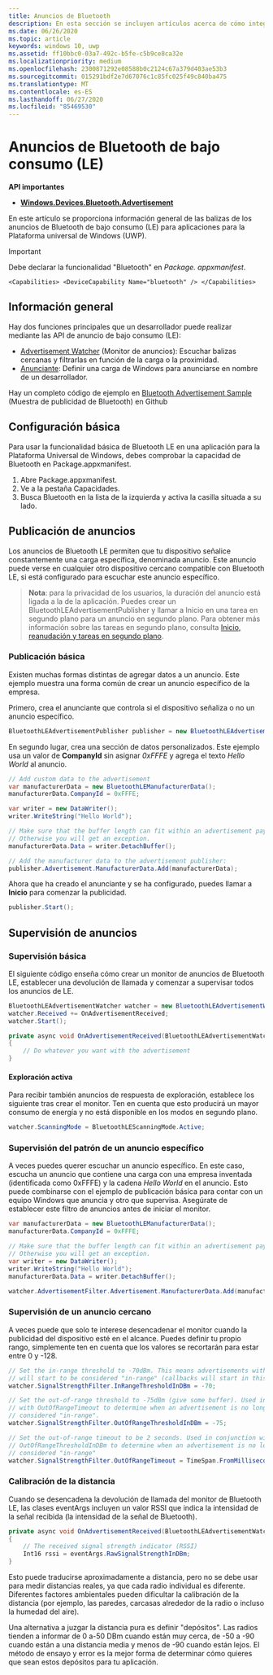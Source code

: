 ```yaml
---
title: Anuncios de Bluetooth
description: En esta sección se incluyen artículos acerca de cómo integrar anuncios de Bluetooth de bajo consumo (LE) en aplicaciones para la Plataforma universal de Windows (UWP) a través de las API AdvertisementWatcher y AdvertisementPublisher.
ms.date: 06/26/2020
ms.topic: article
keywords: windows 10, uwp
ms.assetid: ff10bbc0-03a7-492c-b5fe-c5b9ce8ca32e
ms.localizationpriority: medium
ms.openlocfilehash: 2300871292e08588b0c2124c67a379d403ae53b3
ms.sourcegitcommit: 015291bdf2e7d67076c1c85fc025f49c840ba475
ms.translationtype: MT
ms.contentlocale: es-ES
ms.lasthandoff: 06/27/2020
ms.locfileid: "85469530"
---
```

# <a name="bluetooth-le-advertisements"></a>Anuncios de Bluetooth de bajo consumo (LE)


**API importantes**

-   [**Windows.Devices.Bluetooth.Advertisement**](https://docs.microsoft.com/uwp/api/windows.devices.bluetooth.advertisement)

En este artículo se proporciona información general de las balizas de los anuncios de Bluetooth de bajo consumo (LE) para aplicaciones para la Plataforma universal de Windows (UWP).  

> [!Important]
> Debe declarar la funcionalidad "Bluetooth" en *Package. appxmanifest*.
>
> `<Capabilities> <DeviceCapability Name="bluetooth" /> </Capabilities>`

## <a name="overview"></a>Información general

Hay dos funciones principales que un desarrollador puede realizar mediante las API de anuncio de bajo consumo (LE):

-   [Advertisement Watcher](https://docs.microsoft.com/uwp/api/windows.devices.bluetooth.advertisement.bluetoothleadvertisementwatcher) (Monitor de anuncios): Escuchar balizas cercanas y filtrarlas en función de la carga o la proximidad.  
-   [Anunciante](https://docs.microsoft.com/uwp/api/windows.devices.bluetooth.advertisement.bluetoothleadvertisementpublisher): Definir una carga de Windows para anunciarse en nombre de un desarrollador.  

Hay un completo código de ejemplo en [Bluetooth Advertisement Sample](https://github.com/Microsoft/Windows-universal-samples/tree/master/Samples/BluetoothAdvertisement) (Muestra de publicidad de Bluetooth) en Github

## <a name="basic-setup"></a>Configuración básica

Para usar la funcionalidad básica de Bluetooth LE en una aplicación para la Plataforma Universal de Windows, debes comprobar la capacidad de Bluetooth en Package.appxmanifest.

1. Abre Package.appxmanifest.
2. Ve a la pestaña Capacidades.
3. Busca Bluetooth en la lista de la izquierda y activa la casilla situada a su lado.

## <a name="publishing-advertisements"></a>Publicación de anuncios

Los anuncios de Bluetooth LE permiten que tu dispositivo señalice constantemente una carga específica, denominada anuncio. Este anuncio puede verse en cualquier otro dispositivo cercano compatible con Bluetooth LE, si está configurado para escuchar este anuncio específico.

> **Nota**: para la privacidad de los usuarios, la duración del anuncio está ligada a la de la aplicación. Puedes crear un BluetoothLEAdvertisementPublisher y llamar a Inicio en una tarea en segundo plano para un anuncio en segundo plano. Para obtener más información sobre las tareas en segundo plano, consulta [Inicio, reanudación y tareas en segundo plano](https://docs.microsoft.com/windows/uwp/launch-resume/index).

### <a name="basic-publishing"></a>Publicación básica

Existen muchas formas distintas de agregar datos a un anuncio. Este ejemplo muestra una forma común de crear un anuncio específico de la empresa. 

Primero, crea el anunciante que controla si el dispositivo señaliza o no un anuncio específico.

```csharp
BluetoothLEAdvertisementPublisher publisher = new BluetoothLEAdvertisementPublisher();
```

En segundo lugar, crea una sección de datos personalizados. Este ejemplo usa un valor de **CompanyId** sin asignar *0xFFFE* y agrega el texto *Hello World* al anuncio. 

```csharp
// Add custom data to the advertisement
var manufacturerData = new BluetoothLEManufacturerData();
manufacturerData.CompanyId = 0xFFFE;

var writer = new DataWriter();
writer.WriteString("Hello World");

// Make sure that the buffer length can fit within an advertisement payload (~20 bytes). 
// Otherwise you will get an exception.
manufacturerData.Data = writer.DetachBuffer();

// Add the manufacturer data to the advertisement publisher:
publisher.Advertisement.ManufacturerData.Add(manufacturerData);
```

Ahora que ha creado el anunciante y se ha configurado, puedes llamar a **Inicio** para comenzar la publicidad.

```csharp
publisher.Start();
```

## <a name="watching-for-advertisements"></a>Supervisión de anuncios

### <a name="basic-watching"></a>Supervisión básica

El siguiente código enseña cómo crear un monitor de anuncios de Bluetooth LE, establecer una devolución de llamada y comenzar a supervisar todos los anuncios de LE.

```csharp
BluetoothLEAdvertisementWatcher watcher = new BluetoothLEAdvertisementWatcher();
watcher.Received += OnAdvertisementReceived;
watcher.Start();
``` 

```csharp
private async void OnAdvertisementReceived(BluetoothLEAdvertisementWatcher watcher, BluetoothLEAdvertisementReceivedEventArgs eventArgs)
{
    // Do whatever you want with the advertisement
}
```

#### <a name="active-scanning"></a>Exploración activa
Para recibir también anuncios de respuesta de exploración, establece los siguiente tras crear el monitor. Ten en cuenta que esto producirá un mayor consumo de energía y no está disponible en los modos en segundo plano.

```csharp
watcher.ScanningMode = BluetoothLEScanningMode.Active;
```

### <a name="watching-for-a-specific-advertisement-pattern"></a>Supervisión del patrón de un anuncio específico

A veces puedes querer escuchar un anuncio específico. En este caso, escucha un anuncio que contiene una carga con una empresa inventada (identificada como 0xFFFE) y la cadena *Hello World* en el anuncio. Esto puede combinarse con el ejemplo de publicación básica para contar con un equipo Windows que anuncia y otro que supervisa. Asegúrate de establecer este filtro de anuncios antes de iniciar el monitor.

```csharp
var manufacturerData = new BluetoothLEManufacturerData();
manufacturerData.CompanyId = 0xFFFE;

// Make sure that the buffer length can fit within an advertisement payload (~20 bytes). 
// Otherwise you will get an exception.
var writer = new DataWriter();
writer.WriteString("Hello World");
manufacturerData.Data = writer.DetachBuffer();

watcher.AdvertisementFilter.Advertisement.ManufacturerData.Add(manufacturerData);
```

### <a name="watching-for-a-nearby-advertisement"></a>Supervisión de un anuncio cercano

A veces puede que solo te interese desencadenar el monitor cuando la publicidad del dispositivo esté en el alcance. Puedes definir tu propio rango, simplemente ten en cuenta que los valores se recortarán para estar entre 0 y -128. 

```csharp
// Set the in-range threshold to -70dBm. This means advertisements with RSSI >= -70dBm 
// will start to be considered "in-range" (callbacks will start in this range).
watcher.SignalStrengthFilter.InRangeThresholdInDBm = -70;

// Set the out-of-range threshold to -75dBm (give some buffer). Used in conjunction 
// with OutOfRangeTimeout to determine when an advertisement is no longer 
// considered "in-range".
watcher.SignalStrengthFilter.OutOfRangeThresholdInDBm = -75;

// Set the out-of-range timeout to be 2 seconds. Used in conjunction with 
// OutOfRangeThresholdInDBm to determine when an advertisement is no longer 
// considered "in-range"
watcher.SignalStrengthFilter.OutOfRangeTimeout = TimeSpan.FromMilliseconds(2000);
```

### <a name="gauging-distance"></a>Calibración de la distancia

Cuando se desencadena la devolución de llamada del monitor de Bluetooth LE, las clases eventArgs incluyen un valor RSSI que indica la intensidad de la señal recibida (la intensidad de la señal de Bluetooth).

```csharp
private async void OnAdvertisementReceived(BluetoothLEAdvertisementWatcher watcher, BluetoothLEAdvertisementReceivedEventArgs eventArgs)
{
    // The received signal strength indicator (RSSI)
    Int16 rssi = eventArgs.RawSignalStrengthInDBm;
}
```

Esto puede traducirse aproximadamente a distancia, pero no se debe usar para medir distancias reales, ya que cada radio individual es diferente. Diferentes factores ambientales pueden dificultar la calibración de la distancia (por ejemplo, las paredes, carcasas alrededor de la radio o incluso la humedad del aire).

Una alternativa a juzgar la distancia pura es definir "depósitos". Las radios tienden a informar de 0 a-50 DBm cuando están muy cerca, de -50 a -90 cuando están a una distancia media y menos de -90 cuando están lejos. El método de ensayo y error es la mejor forma de determinar cómo quieres que sean estos depósitos para tu aplicación.